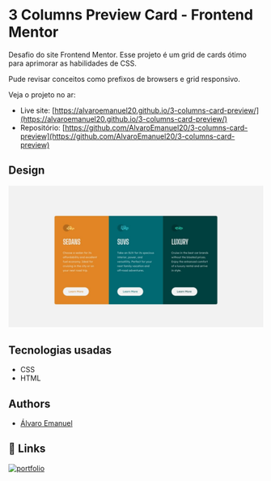 
# 3 Columns Preview Card - Frontend Mentor

Desafio do site Frontend Mentor. Esse projeto é um grid de cards ótimo para aprimorar as habilidades de CSS.

Pude revisar conceitos como prefixos de browsers e grid responsivo.

Veja o projeto no ar:
- Live site: [https://alvaroemanuel20.github.io/3-columns-card-preview/](https://alvaroemanuel20.github.io/3-columns-card-preview/)
- Repositório: [https://github.com/AlvaroEmanuel20/3-columns-card-preview](https://github.com/AlvaroEmanuel20/3-columns-card-preview)
## Design

![Generate Advice APP](./design/desktop-design.jpg)


## Tecnologias usadas

- CSS
- HTML


## Authors

- [Álvaro Emanuel](https://www.github.com/AlvaroEmanuel20)


## 🔗 Links
[![portfolio](https://img.shields.io/badge/my_portfolio-000?style=for-the-badge&logo=ko-fi&logoColor=white)](https://alvaroemanuel.com)
